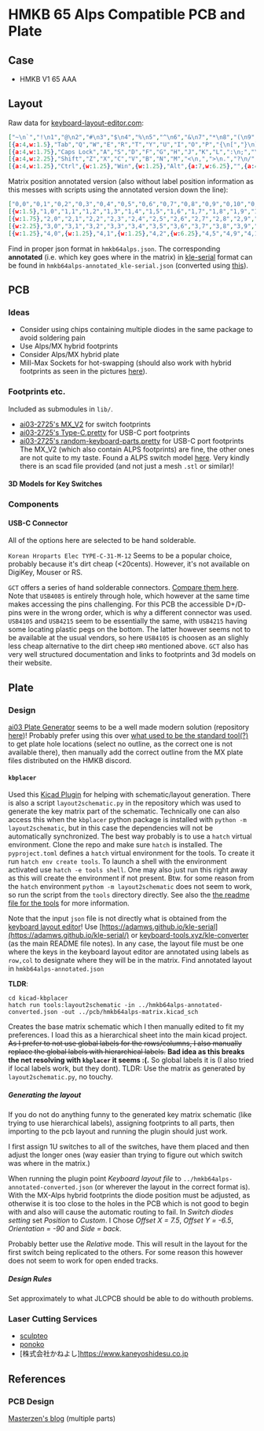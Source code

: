 # HMKB 65 Alps Compatible PCB and Plate
## Case
* HMKB V1 65 AAA

## Layout
Raw data for [keyboard-layout-editor.com](http://www.keyboard-layout-editor.com):
```json
["~\n`","!\n1","@\n2","#\n3","$\n4","%\n5","^\n6","&\n7","*\n8","(\n9",")\n0","_\n-","+\n=",{w:2},"Backspace",{a:7},""],
[{a:4,w:1.5},"Tab","Q","W","E","R","T","Y","U","I","O","P","{\n[","}\n]",{w:1.5},"|\n\\",{a:7},""],
[{a:4,w:1.75},"Caps Lock","A","S","D","F","G","H","J","K","L",":\n;","\"\n'",{w:2.25},"Enter",{a:7},""],
[{a:4,w:2.25},"Shift","Z","X","C","V","B","N","M","<\n,",">\n.","?\n/",{w:1.75},"Shift",{a:7},"",""],
[{a:4,w:1.25},"Ctrl",{w:1.25},"Win",{w:1.25},"Alt",{a:7,w:6.25},"",{a:4},"Alt","Fn","Ctrl",{a:7},"","",""] 
```
Matrix position annotated version (also without label position information as this messes with scripts using the annotated version down the line):
```json
["0,0","0,1","0,2","0,3","0,4","0,5","0,6","0,7","0,8","0,9","0,10","0,11","0,12",{w:2},"0,13","0,14"],
[{w:1.5},"1,0","1,1","1,2","1,3","1,4","1,5","1,6","1,7","1,8","1,9","1,10","1,11","1,12",{w:1.5},"1,13","1,14"],
[{w:1.75},"2,0","2,1","2,2","2,3","2,4","2,5","2,6","2,7","2,8","2,9","2,10","2,11",{w:2.25},"2,13","2,14"],
[{w:2.25},"3,0","3,1","3,2","3,3","3,4","3,5","3,6","3,7","3,8","3,9","3,10",{w:1.75},"3,12","3,13","3,14"],
[{w:1.25},"4,0",{w:1.25},"4,1",{w:1.25},"4,2",{w:6.25},"4,5","4,9","4,10","4,11","4,12","4,13","4,14"]
```

Find in proper json format in `hmkb64alps.json`.
The corresponding **annotated** (i.e. which key goes where in the matrix) in
[kle-serial](https://github.com/ijprest/kle-serial) format can be found in
`hmkb64alps-annotated_kle-serial.json` (converted using
[this](https://adamws.github.io/kle-serial/)).

## PCB
### Ideas
* Consider using chips containing multiple diodes in the same package to avoid soldering pain
* Use Alps/MX hybrid footprints
* Consider Alps/MX hybrid plate
* Mill-Max Sockets for hot-swapping (should also work with hybrid footprints as seen in the pictures [here](https://blog.keeb.io/how-to-make-your-keyboard-hotswappable-with-mill-max-sockets/)).

### Footprints etc.
Included as submodules in `lib/`. 
* [ai03-2725's MX_V2](https://github.com/ai03-2725/MX_V2) for switch footprints
* [ai03-2725's Type-C.pretty](https://github.com/ai03-2725/Type-C.pretty) for USB-C port footprints
* [ai03-2725's random-keyboard-parts.pretty](https://github.com/ai03-2725/random-keyboard-parts.pretty) for USB-C port footprints
The MX_V2 (which also contain ALPS footprints) are fine, the other ones are not
quite to my taste.
Found a ALPS switch model [here](https://www.thingiverse.com/thing:3829342/files). 
Very kindly there is an scad file provided (and not just a mesh `.stl` or similar)!

#### 3D Models for Key Switches

### Components
#### USB-C Connector
All of the options here are selected to be hand solderable.

`Korean Hroparts Elec TYPE-C-31-M-12` Seems to be a popular choice, probably because it's dirt cheap (<20cents).
However, it's not available on DigiKey, Mouser or RS. 

`GCT` offers a series of hand solderable connectors.
[Compare them here](https://gct.co/product-compare/usb/usb4085,usb4105,usb4730,usb4800,usb4215).
Note that `USB4085` is entirely through hole, which however at the same time makes accessing the pins challenging.
For this PCB the accessible D+/D- pins were in the wrong order, which is why a different connector was used.
`USB4105` and `USB4215` seem to be essentially the same, with `USB4215` having some locating plastic pegs on the bottom.
The latter however seems not to be available at the usual vendors, so here `USB4105` is choosen as an slighly less cheap
alternative to the dirt cheep `HRO` mentioned above.
`GCT` also has very well structured documentation and links to footprints and 3d models on their website.



## Plate
### Design
[ai03 Plate Generator](https://kbplate.ai03.com/) seems to be a well made modern solution (repository [here](https://github.com/ai03-2725/yet-another-keyboard-builder))!
Probably prefer using this over [what used to be the standard tool(?)](http://builder.swillkb.com/) to get plate hole locations
(select no outline, as the correct one is not available there), then manually
add the correct outline from the MX plate files distributed on the HMKB
discord.

#### `kbplacer`
Used this [Kicad Plugin](https://github.com/adamws/kicad-kbplacer) for helping
with schematic/layout generation.
There is also a script `layout2schematic.py` in the repository which was used
to generate the key matrix part of the schematic.
Technically one can also access this when the `kbplacer` python package is
installed with `python -m layout2schematic`, but in this case the dependencies
will not be automatically synchronized. The best way probably is to use a
`hatch` virtual environment. Clone the repo and make sure `hatch` is installed.
The `pyproject.toml` defines a `hatch` virtual environment for the tools. To
create it run `hatch env create tools`. To launch a shell with the environment
activated use `hatch -e tools shell`. One may also just run this right away as
this will create the environment if not present.
Btw. for some reason from the `hatch` environment `pythom -m layout2schematic`
does not seem to work, so run the script from the `tools` directory directly.
See also the [the readme file for the tools](https://github.com/adamws/kicad-kbplacer/blob/master/tools/README.md) for more information.

Note that the input `json` file is not directly what is obtained from the [keyboard layout editor](http://www.keyboard-layout-editor.com)!
Use [https://adamws.github.io/kle-serial](https://adamws.github.io/kle-serial/)
or [keyboard-tools.xyz/kle-converter](http://keyboard-tools.xyz/kle-converter)
(as the main README file notes).
In any case, the layout file must be one where the keys in the keyboard layout
editor are annotated using labels as `row,col` to designate where they will be
in the matrix.
Find annotated layout in `hmkb64alps-annotated.json`

**TLDR**: 
```
cd kicad-kbplacer
hatch run tools:layout2schematic -in ../hmkb64alps-annotated-converted.json -out ../pcb/hmkb64alps-matrix.kicad_sch
```
Creates the base matrix schematic which I then manually edited to fit my
preferences.
I load this as a hierarchical sheet into the main kicad project.
~~As I prefer to not use global labels for the rows/columns, I also manually
replace the global labels with hierarchical labels.~~
**Bad idea as this breaks the net resolving with `kbplacer` it seems :(.**
So global labels it is (I also tried if local labels work, but they dont).
TLDR: Use the matrix as generated by `layout2schematic.py`, no touchy.

##### Generating the layout
If you do not do anything funny to the generated key matrix schematic (like
trying to use hierarchical labels), assigning footprints to all parts, then
importing to the pcb layout and running the plugin should just work.

I first assign 1U switches to all of the switches, have them placed and then
adjust the longer ones (way easier than trying to figure out which switch was
where in the matrix.)

When running the plugin point *Keyboard layout file* to
`../hmkb64alps-annotated-converted.json` (or wherever the layout in the correct
format is).
With the MX-Alps hybrid footprints the diode position must be adjusted, as
otherwise it is too close to the holes in the PCB which is not good to begin
with and also will cause the automatic routing to fail.
In *Switch diodes setting* set *Position* to *Custom*. I Chose *Offset X =
7.5*, *Offset Y = -6.5*, *Orientation = -90* and *Side = back*.

Probably better use the *Relative* mode. This will result in the layout for the
first switch being replicated to the others. For some reason this however does
not seem to work for open ended tracks.


##### Design Rules
Set approximately to what JLCPCB should be able to do withouth problems.



### Laser Cutting Services
* [sculpteo](https://www.sculpteo.com/)
* [ponoko](https://www.ponoko.com/)
* [株式会社かねよし]https://www.kaneyoshidesu.co.jp

## References
### PCB Design
[Masterzen's blog](https://www.masterzen.fr/2020/05/03/designing-a-keyboard-part-1/) (multiple parts)

